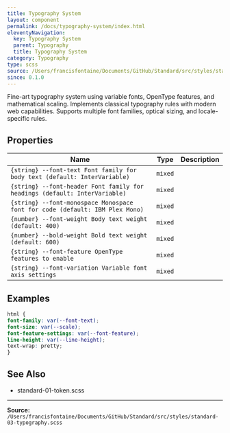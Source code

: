 ```yaml
---
title: Typography System
layout: component
permalink: /docs/typography-system/index.html
eleventyNavigation:
  key: Typography System
  parent: Typography
  title: Typography System
category: Typography
type: scss
source: /Users/francisfontaine/Documents/GitHub/Standard/src/styles/standard-03-typography.scss
since: 0.1.0
---
```


Fine-art typography system using variable fonts, OpenType features,
and mathematical scaling. Implements classical typography rules with modern web capabilities.
Supports multiple font families, optical sizing, and locale-specific rules.

## Properties

| Name | Type | Description |
|------|------|-------------|
| `{string} --font-text Font family for body text (default: InterVariable)` | `mixed` |  |
| `{string} --font-header Font family for headings (default: InterVariable)` | `mixed` |  |
| `{string} --font-monospace Monospace font for code (default: IBM Plex Mono)` | `mixed` |  |
| `{number} --font-weight Body text weight (default: 400)` | `mixed` |  |
| `{number} --bold-weight Bold text weight (default: 600)` | `mixed` |  |
| `{string} --font-feature OpenType features to enable` | `mixed` |  |
| `{string} --font-variation Variable font axis settings` | `mixed` |  |

## Examples

```scss
html {
font-family: var(--font-text);
font-size: var(--scale);
font-feature-settings: var(--font-feature);
line-height: var(--line-height);
text-wrap: pretty;
}
```

## See Also

- standard-01-token.scss


---

**Source:** `/Users/francisfontaine/Documents/GitHub/Standard/src/styles/standard-03-typography.scss`

